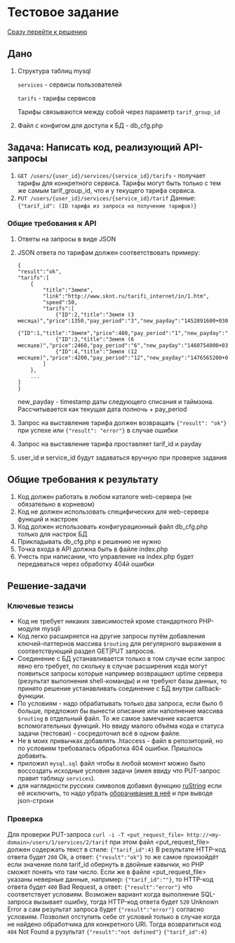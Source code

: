 # Тестовое задание


[Сразу перейти к решению](#Решение-задачи)

## Дано

1. Структура таблиц mysql

    `services` - сервисы пользователей
    
    `tarifs` - тарифы сервисов

    Тарифы связываются между собой через параметр `tarif_group_id`

2. Файл с конфигом для доступа к БД - db_cfg.php

## Задача: Написать код, реализующий API-запросы

1. `GET /users/{user_id}/services/{service_id}/tarifs` - получает тарифы для конкретного сервиса.
    Тарифы могут быть только с тем же самым tarif_group_id, что и у текущего тарифа сервиса.
2. `PUT /users/{user_id}/services/{service_id}/tarif` 
    Данные: `{"tarif_id": (ID тарифа из запроса на получениe тарифов)}`

### Общие требования к API

1. Ответы на запросы в виде JSON
2. JSON ответа по тарифам должен соответствовать примеру:

    ```
    {
    "result":"ok",
    "tarifs":[
        {
            "title":"Земля",
            "link":"http://www.sknt.ru/tarifi_internet/in/1.htm",
            "speed":50,
            "tarifs":[
                {"ID":2,"title":"Земля (3 месяца)","price":1350,"pay_period":"3","new_payday":"1452891600+0300","speed":50},
                {"ID":1,"title":"Земля","price":480,"pay_period":"1","new_payday":"1450213200+0300","speed":50},
                {"ID":3,"title":"Земля (6 месяцев)","price":2460,"pay_period":"6","new_payday":"1460754000+0300","speed":50},
                {"ID":4,"title":"Земля (12 месяцев)","price":4200,"pay_period":"12","new_payday":"1476565200+0300","speed":50}
            ]
        },
        ...
    ]
    }
    ```
    new_payday - timestamp даты следующего списания и таймзона. Рассчитывается как текущая дата полночь + pay_period

3. Запрос на выставление тарифа должен возвращать `{"result": "ok"}` при успехе или `{"result": "error"}` в случае ошибки
4. Запрос на выставление тарифа проставляет tarif_id и payday
5. user_id и service_id будут задаваться вручную при проверке задания

## Общие требования к результату

1. Код должен работать в любом каталоге web-сервера (не обязательно в корневом)
2. Код не должен использовать специфических для web-сервера функций и настроек
3. Код должен использовать конфигурационный файл db_cfg.php только для настрок БД
4. Прикладывать db_cfg.php к решению не нужно
5. Точка входа в API должна быть в файле index.php
6. Учесть при написании, что управление на index.php будет передаваться через обработку 404й ошибки

## Решение-задачи

### Ключевые тезисы
- Код не требует никаких зависимостей кроме стандартного PHP-модуля mysqli
- Код легко расширяется на другие запросы путём добавления ключей-паттернов массива `$routing` для регулярного выражения в соответствующий раздел GET|PUT запросов.
- Соединение с БД устанавливается только в том случае если запрос явно его требует, по скольку в случае расширения кода могут появиться запросы которые например возвращают uptime сервера (результат выполнения shell-команды) и не требуют базы данных, то принято решение устанавливать соединение с БД внутри callback-функции.
- По условиям - надо обрабатывать только два запроса, если было б больше, предложил бы вынести описание или наполнение массива `$routing` в отдельный файл. То же самое замечание касается вспомогательных функций. Но ввиду малого объёма кода и статуса задачи (тестовая) - сосредоточил всё в одном файле.
- Не в моих привычках добавлять .htaccess - файл в репозиторий, но по условиям требовалась обработка 404 ошибки. Пришлось добавить.
- приложил `mysql.sql` файл чтобы в любой момент можно было воссоздать исходные условия задачи (имея ввиду что PUT-запрос правит таблицу `services`).
- для наглядности русских символов добавил функцию [ruString](https://github.com/andrewinc/skynet_test/blob/master/index.php#L134-L145) если её исключить, то надо убрать [оборачивание в неё](https://github.com/andrewinc/skynet_test/blob/master/index.php#L166) и при выводе json-строки

### Проверка

Для проверки PUT-запроса
`curl -i -T <put_request_file> http://<my-domain>/users/1/services/2/tarif`
при этом файл <put_request_file> должен содержать текст в стиле:
`{"tarif_id":4}`
В результате HTTP-код ответа будет `200` Ok, а ответ: `{"result":"ok"}` то же самое произойдёт если значение поля tarif_id обернуть в двойные кавычки, но PHP сможет понять что там число.
Если же в файле <put_request_file> указаны неверные данные, например: `{"tarif_id":""}`, то HTTP-код ответа будет `400` Bad Request, а ответ: `{"result":"error"}` что соответствует условиям.
Возможен вариант когда выполнение SQL-запроса вызывает ошибку, тогда HTTP-код ответа будет `520` Unknown Error а сам результат запроса будет `{"result":"error"}` согласно условиям.
Позволил отступить себе от условий только в случае когда не найдено обработчика для конкретного URI. Тогда возвратиться код `404` Not Found а рузультат `{"result":"not defined"}`
`{"tarif_id":4}`


